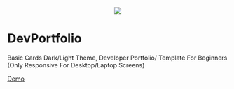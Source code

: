 <center><img src="https://capsule-render.vercel.app/api?type=waving&color=gradient&height=200&section=header&text=DevPortfolio&fontSize=80&fontAlignY=35&animation=twinkling&fontColor=gradient" /></center>



# DevPortfolio
Basic Cards Dark/Light Theme, Developer Portfolio/ Template For Beginners (Only Responsive For Desktop/Laptop Screens)

[Demo](https://scarlet-anett-71.tiiny.site/)
